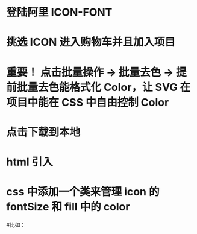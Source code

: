 # 登陆阿里 ICON-FONT

# 挑选 ICON 进入购物车并且加入项目

# 重要！ 点击批量操作 -> 批量去色 -> 提前批量去色能格式化 Color，让 SVG 在项目中能在 CSS 中自由控制 Color

# 点击下载到本地

# html 引入 <script src="./static/iconfont.js"></script>

# css 中添加一个类来管理 icon 的 fontSize 和 fill 中的 color

#比如：

  <!-- <style>
    .icon {
      width: 1em;
      height: 1em;
      vertical-align: -0.15em;
      fill: rgb(50, 35, 143) !important;
      overflow: hidden;
      font-size: 90px;
    }
  </style> -->
